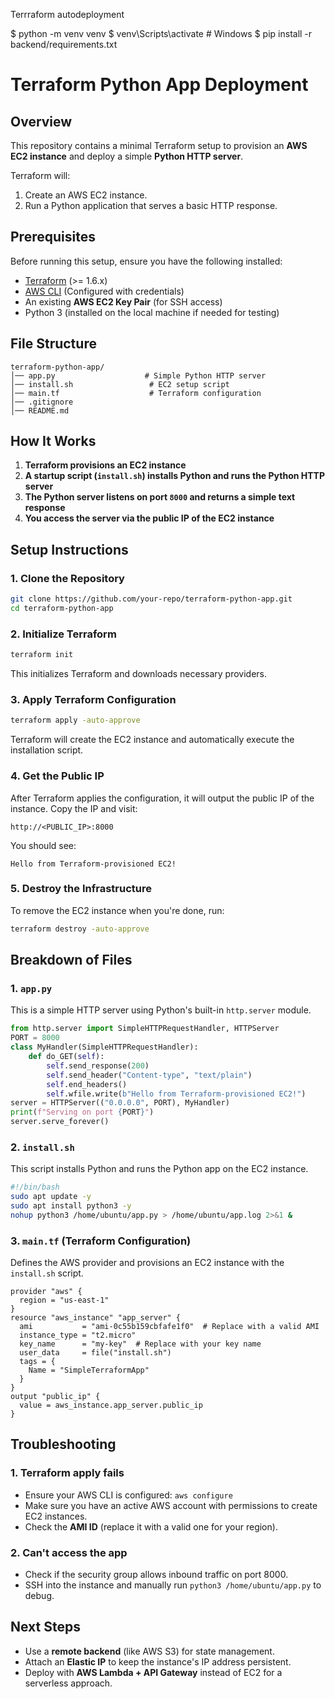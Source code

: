 Terrraform autodeployment

$ python -m venv venv
$ venv\Scripts\activate # Windows
$ pip install -r backend/requirements.txt

# Terraform Python App Deployment

## Overview

This repository contains a minimal Terraform setup to provision an **AWS EC2 instance** and deploy a simple **Python HTTP server**.

Terraform will:

1. Create an AWS EC2 instance.
2. Run a Python application that serves a basic HTTP response.

## Prerequisites

Before running this setup, ensure you have the following installed:

- [Terraform](https://developer.hashicorp.com/terraform/downloads) (>= 1.6.x)
- [AWS CLI](https://aws.amazon.com/cli/) (Configured with credentials)
- An existing **AWS EC2 Key Pair** (for SSH access)
- Python 3 (installed on the local machine if needed for testing)

## File Structure

```
terraform-python-app/
│── app.py                    # Simple Python HTTP server
│── install.sh                 # EC2 setup script
│── main.tf                    # Terraform configuration
│── .gitignore
│── README.md
```

## How It Works

1. **Terraform provisions an EC2 instance**
2. **A startup script (`install.sh`) installs Python and runs the Python HTTP server**
3. **The Python server listens on port `8000` and returns a simple text response**
4. **You access the server via the public IP of the EC2 instance**

## Setup Instructions

### 1. Clone the Repository

```sh
git clone https://github.com/your-repo/terraform-python-app.git
cd terraform-python-app
```

### 2. Initialize Terraform

```sh
terraform init
```

This initializes Terraform and downloads necessary providers.

### 3. Apply Terraform Configuration

```sh
terraform apply -auto-approve
```

Terraform will create the EC2 instance and automatically execute the installation script.

### 4. Get the Public IP

After Terraform applies the configuration, it will output the public IP of the instance. Copy the IP and visit:

```
http://<PUBLIC_IP>:8000
```

You should see:

```
Hello from Terraform-provisioned EC2!
```

### 5. Destroy the Infrastructure

To remove the EC2 instance when you're done, run:

```sh
terraform destroy -auto-approve
```

## Breakdown of Files

### **1. `app.py`**

This is a simple HTTP server using Python's built-in `http.server` module.

```python
from http.server import SimpleHTTPRequestHandler, HTTPServer
PORT = 8000
class MyHandler(SimpleHTTPRequestHandler):
    def do_GET(self):
        self.send_response(200)
        self.send_header("Content-type", "text/plain")
        self.end_headers()
        self.wfile.write(b"Hello from Terraform-provisioned EC2!")
server = HTTPServer(("0.0.0.0", PORT), MyHandler)
print(f"Serving on port {PORT}")
server.serve_forever()
```

### **2. `install.sh`**

This script installs Python and runs the Python app on the EC2 instance.

```sh
#!/bin/bash
sudo apt update -y
sudo apt install python3 -y
nohup python3 /home/ubuntu/app.py > /home/ubuntu/app.log 2>&1 &
```

### **3. `main.tf` (Terraform Configuration)**

Defines the AWS provider and provisions an EC2 instance with the `install.sh` script.

```hcl
provider "aws" {
  region = "us-east-1"
}
resource "aws_instance" "app_server" {
  ami           = "ami-0c55b159cbfafe1f0"  # Replace with a valid AMI
  instance_type = "t2.micro"
  key_name      = "my-key"  # Replace with your key name
  user_data     = file("install.sh")
  tags = {
    Name = "SimpleTerraformApp"
  }
}
output "public_ip" {
  value = aws_instance.app_server.public_ip
}
```

## Troubleshooting

### **1. Terraform apply fails**

- Ensure your AWS CLI is configured: `aws configure`
- Make sure you have an active AWS account with permissions to create EC2 instances.
- Check the **AMI ID** (replace it with a valid one for your region).

### **2. Can't access the app**

- Check if the security group allows inbound traffic on port 8000.
- SSH into the instance and manually run `python3 /home/ubuntu/app.py` to debug.

## Next Steps

- Use a **remote backend** (like AWS S3) for state management.
- Attach an **Elastic IP** to keep the instance's IP address persistent.
- Deploy with **AWS Lambda + API Gateway** instead of EC2 for a serverless approach.
